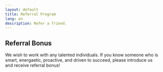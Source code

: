 ```yaml
---
layout: default
title: Referral Program
lang: en
description: Refer a friend.
---
```




## Referral Bonus

We wish to work with any talented individuals. If you know someone who is smart, energaetic, proactive, and driven to succeed, please introduce us and receive referral bonus!